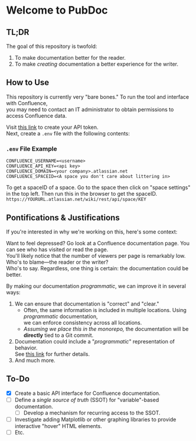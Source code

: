 # Welcome to PubDoc

## TL;DR
The goal of this repository is twofold:
1. To make documentation better for the reader.
2. To make _creating_ documentation a better experience for the writer.

## How to Use
This repository is currently very "bare bones." To run the tool and interface with Confluence,  
you may need to contact an IT administrator to obtain permissions to access Confluence data.  

Visit [this link](https://id.atlassian.com/manage-profile/security/api-tokens) to create your API token.  
Next, create a `.env` file with the following contents:

### `.env` File Example
```env
CONFLUENCE_USERNAME=<username>
CONFLUENCE_API_KEY=<api key>
CONFLUENCE_DOMAIN=<your company>.atlassian.net
CONFLUENCE_SPACEID=<A space you don't care about littering in>
```
To get a spaceID of a space. Go to the space then click on "space settings" in the top left. Then run this in the browser to get the spaceID. `https://YOURURL.atlassian.net/wiki/rest/api/space/KEY`

## Pontifications & Justifications
If you're interested in why we're working on this, here's some context:  

Want to feel depressed? Go look at a Confluence documentation page. You can see who has visited or read the page.  
You'll likely notice that the number of viewers per page is remarkably low. Who's to blame—the reader or the writer?  
Who's to say. Regardless, one thing is certain: the documentation could be better.  

By making our documentation _programmatic_, we can improve it in several ways:
1. We can ensure that documentation is "correct" and "clear."
    - Often, the same information is included in multiple locations. Using _programmatic_ documentation,  
    we can enforce consistency across all locations.
    - _Assuming we place this in the monorepo,_ the documentation will be **directly** tied to a Git commit.
2. Documentation could include a "_programmatic_" representation of behavior.  
See [this link](https://flexgen.atlassian.net/wiki/x/CIAzPw) for further details.
3. And much more.
## To-Do
- [x] Create a basic API interface for Confluence documentation.
- [ ] Define a _single source of truth_ (SSOT) for "variable"-based documentation.
    - [ ] Develop a mechanism for recurring access to the SSOT.
- [ ] Investigate adding Matplotlib or other graphing libraries to provide interactive "hover" HTML elements.
- [ ] Etc.
